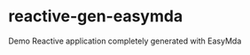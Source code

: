 reactive-gen-easymda
====================

Demo Reactive application completely generated with EasyMda
